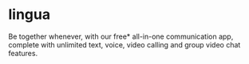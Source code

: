 # lingua
Be together whenever, with our free* all-in-one communication app, complete with unlimited text, voice, video calling and group video chat features.
